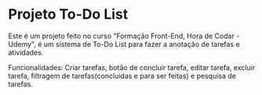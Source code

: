 ﻿# Projeto To-Do List
 Este é um projeto feito no curso "Formação Front-End, Hora de Codar - Udemy", é um sistema de To-Do List para fazer a anotação
 de tarefas e atividades.

 Funcionalidades: Criar tarefas, botão de concluir tarefa, editar tarefa, excluir tarefa, filtragem de tarefas(concluidas e para ser feitas) e pesquisa de tarefas.
